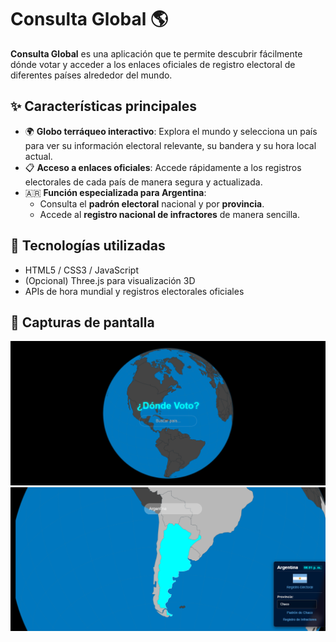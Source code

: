 # Consulta Global 🌎

**Consulta Global** es una aplicación que te permite descubrir fácilmente dónde votar y acceder a los enlaces oficiales de registro electoral de diferentes países alrededor del mundo.

## ✨ Características principales

- 🌍 **Globo terráqueo interactivo**: Explora el mundo y selecciona un país para ver su información electoral relevante, su bandera y su hora local actual.
- 📋 **Acceso a enlaces oficiales**: Accede rápidamente a los registros electorales de cada país de manera segura y actualizada.
- 🇦🇷 **Función especializada para Argentina**:
  - Consulta el **padrón electoral** nacional y por **provincia**.
  - Accede al **registro nacional de infractores** de manera sencilla.

## 🚀 Tecnologías utilizadas

- HTML5 / CSS3 / JavaScript
- (Opcional) Three.js para visualización 3D
- APIs de hora mundial y registros electorales oficiales

## 📸 Capturas de pantalla

![Dónde Voto](PNG/image1.png)
![Dónde Voto](PNG/image2.png)
